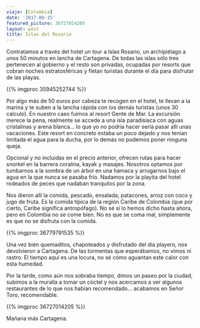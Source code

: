 ```yaml
---
viaje: [Colombia]
date: '2017-08-15'
featured_picture: 36727014205
layout: post
title: Islas del Rosario
---
```

Contratamos a través del hotel un tour a Islas Rosario, un archipiélago a unos 50 minutos en lancha de Cartagena. De todas las islas sólo tres pertenecen al gobierno y el resto son privadas, ocupadas por resorts que cobran noches estratosféricas y fletan turistas durante el día para disfrutar de las playas.

{{% imgproc 35945252744 %}}

Por algo más de 50 euros por cabeza te recogen en el hotel, te llevan a la marina y te suben a la lancha rápida con los demás turistas (unos 30 calculo). En nuestro caso fuimos al resort Gente de Mar. La excursión merece la pena, realmente se accede a una isla paradisiaca con aguas cristalinas y arena blanca... lo que yo no podría hacer sería pasar allí unas vacaciones. Este resort en concreto estaba un poco dejado y nos tenían limitada el agua para la ducha, por lo demás no podemos poner ninguna queja.

Opcional y no incluidas en el precio anterior, ofrecen rutas para hacer snorkel en la barrera coralina, kayak y masajes. Nosotros optamos por tumbarnos a la sombra de un árbol en una hamaca y arrugarnos bajo el agua en la que nunca se pasaba frío. Nadamos por la playita del hotel rodeados de peces que nadaban tranquilos por la zona.

Nos dieron allí la comida, pescado, ensalada, patacones, arroz con coco y jugo de fruta. Es la comida típica de la región Caribe de Colombia (que por cierto, Caribe significa antropófago). No sé si lo hemos dicho hasta ahora, pero en Colombia no se come bien. No es que se coma mal, simplemente es que no se disfruta con la comida.

{{% imgproc 36779791535 %}}

Una vez bien quemaditos, chapoteados y disfrutado del día playero, nos devolvieron a Cartagena. De las tormentas que esperábamos, no vimos ni rastro. El tiempo aquí es una locura, no sé cómo aguantan este calor con esta humedad. 

Por la tarde, como aún nos sobraba tiempo, dimos un paseo por la ciudad, subimos a la muralla a tomar un cóctel y nos acercamos a ver algunos restaurantes de lo que nos habían recomendado... acabamos en Señor Toro, recomendable.

{{% imgproc 36727014205 %}}

Mañana más Cartagena.